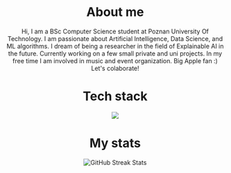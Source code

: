 <div align="center">

# About me

Hi, I am a BSc Computer Science student at Poznan University Of Technology. I am passionate about Artificial Intelligence, Data Science, and ML algorithms. I dream of being a researcher in the field of Explainable AI in the future. Currently working on a few small private and uni projects. In my free time I am involved in music and event organization. Big Apple fan :)
Let's colaborate!

# Tech stack

<p align="center">
  <a href="https://skillicons.dev">
    <img src="https://skillicons.dev/icons?i=git,py,cpp,pytorch,vim,bash,sklearn,apple" />
  </a>
</p>

# My stats

![GitHub Streak Stats](https://github-readme-streak-stats.herokuapp.com/?user=OgrodowskiJedrzej&theme=dark&hide_border=false)

</div>
